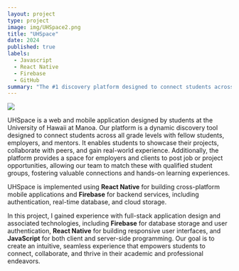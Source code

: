 ```yaml
---
layout: project
type: project
image: img/UHSpace2.png
title: "UHSpace"
date: 2024
published: true
labels:
  - Javascript
  - React Native
  - Firebase
  - GitHub
summary: "The #1 discovery platform designed to connect students across all grade levels with fellow students, employers, and mentors."
---
```


<img class="img-fluid" src="../img/vacay/vacay-home-page.png">

UHSpace is a web and mobile application designed by students at the University of Hawaii at Manoa. Our platform is a dynamic discovery tool designed to connect students across all grade levels with fellow students, employers, and mentors. It enables students to showcase their projects, collaborate with peers, and gain real-world experience. Additionally, the platform provides a space for employers and clients to post job or project opportunities, allowing our team to match these with qualified student groups, fostering valuable connections and hands-on learning experiences.

UHSpace is implemented using <strong>React Native</strong> for building cross-platform mobile applications and <strong>Firebase</strong> for backend services, including authentication, real-time database, and cloud storage. 

In this project, I gained experience with full-stack application design and associated technologies, including <strong>Firebase</strong> for database storage and user authentication, <strong>React Native</strong> for building responsive user interfaces, and <strong>JavaScript</strong> for both client and server-side programming. Our goal is to create an intuitive, seamless experience that empowers students to connect, collaborate, and thrive in their academic and professional endeavors.
